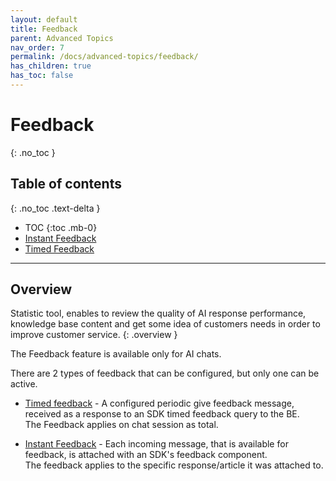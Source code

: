 ```yaml
---
layout: default
title: Feedback
parent: Advanced Topics
nav_order: 7
permalink: /docs/advanced-topics/feedback/
has_children: true
has_toc: false
---
```


# Feedback
{: .no_toc }

## Table of contents
{: .no_toc .text-delta }

- TOC
{:toc .mb-0}
- [Instant Feedback](./instant-feedback)
- [Timed Feedback](./timed-feedback) 

---

## Overview
Statistic tool, enables to review the quality of AI response performance, knowledge base content and get some idea of customers needs in order to improve customer service.
{: .overview }

The Feedback feature is available only for AI chats.   

There are 2 types of feedback that can be configured, but only one can be active.

- [Timed feedback](./timed-feedback) - A configured periodic give feedback message, received as a response to an SDK timed feedback query to the BE.  
The Feedback applies on chat session as total.

- [Instant Feedback](./instant-feedback) - Each incoming message, that is available for feedback, is attached with an SDK's feedback component.   
The feedback applies to the specific response/article it was attached to.
